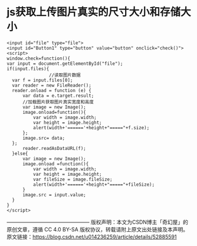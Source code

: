 
# js获取上传图片真实的尺寸大小和存储大小

 

    <input id="file" type="file">
    <input id="Button1" type="button" value="button" οnclick="check()">
    <script>
    window.check=function(){
    var input = document.getElementById("file");
    if(input.files){
                    //读取图片数据
      var f = input.files[0];
      var reader = new FileReader();
      reader.onload = function (e) {
          var data = e.target.result;
          //加载图片获取图片真实宽度和高度
          var image = new Image();
          image.οnlοad=function(){
              var width = image.width;
              var height = image.height;
              alert(width+'======'+height+"====="+f.size);
          };
          image.src= data;
      };
          reader.readAsDataURL(f);
      }else{
    	  var image = new Image(); 
    	  image.onload =function(){
    		  var width = image.width;
    		  var height = image.height;
    		  var fileSize = image.fileSize;
    		  alert(width+'======'+height+"====="+fileSize);
    	  }
    	  image.src = input.value;
      }
    }
    </script>

————————————————
版权声明：本文为CSDN博主「奇幻屋」的原创文章，遵循 CC 4.0 BY-SA 版权协议，转载请附上原文出处链接及本声明。
原文链接：https://blog.csdn.net/u014236259/article/details/52885591
<!--stackedit_data:
eyJoaXN0b3J5IjpbNTU5NTYxOTQwXX0=
-->